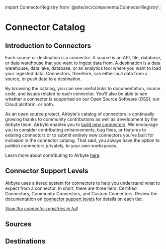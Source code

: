 import ConnectorRegistry from '@site/src/components/ConnectorRegistry';

# Connector Catalog

## Introduction to Connectors

Each source or destination is a connector. A source is an API, file, database, or data warehouse that you want to ingest data from. A destination is a data warehouse, data lake, database, or an analytics tool where you want to load your ingested data. Connectors, therefore, can either pull data from a source, or push data to a destination. 

By browsing the catalog, you can see useful links to documentation, source code, and issues related to each connector. You'll also be able to see whether a connector is supported on our Open Source Software (OSS), our Cloud platform, or both. 

As an open source project, Airbyte's catalog of connectors is continually growing thanks to community contributions as well as development by the Airbyte team. Airbyte enables you to [build new connectors](/connector-development/). We encourage you to consider contributing  enhancements, bug fixes, or features to existing connectors or to submit entirely new connectors you've built for inclusion in the connector catalog. That said, you always have the option to publish connectors privately, to your own workspaces. 

Learn more about contributing to Airbyte [here](/contributing-to-airbyte/).

## Connector Support Levels

Airbyte uses a tiered system for connectors to help you understand what to expect from a connector. In short, there are three tiers: Certified Connectors, Community Connectors, and Custom Connectors. Review the documentation on [connector support levels](./connector-support-levels.md) for details on each tier.

_[View the connector registries in full](https://connectors.airbyte.com/files/generated_reports/connector_registry_report.html)_

## Sources

<ConnectorRegistry type="source"/>

## Destinations

<ConnectorRegistry type="destination"/>
